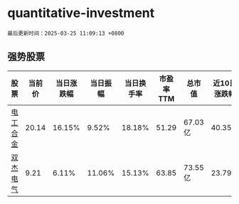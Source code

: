 # quantitative-investment

`最后更新时间：2025-03-25 11:09:13 +0800`

## 强势股票

|股票|当前价|当日涨跌幅|当日振幅|当日换手率|市盈率TTM|总市值|近10日涨跌幅|
|----|----|----|----|----|----|----|----|
|[电工合金](https://xueqiu.com/S/SZ300697)|20.14|16.15%|9.52%|18.18%|51.29|67.03亿|40.35%|
|[双杰电气](https://xueqiu.com/S/SZ300444)|9.21|6.11%|11.06%|15.13%|63.85|73.55亿|23.79%|
